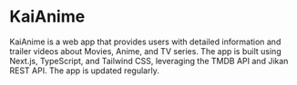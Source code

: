 # KaiAnime
KaiAnime is a web app that provides users with detailed information and trailer videos about Movies, Anime, and TV series. The app is built using Next.js, TypeScript, and Tailwind CSS, leveraging the TMDB API and Jikan REST API. The app is updated regularly.
